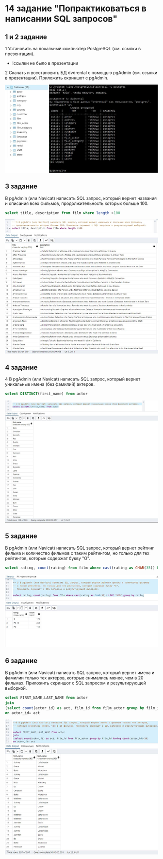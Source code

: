 # 14 задание "Попрактиковаться в написании SQL запросов"

## 1 и 2 задание 
1 Установить на локальный компьютер PostgreSQL (см. ссылки в презентации). 
* !ссылки не было в презентации

2 Скачать и восстановить БД dvdrental с помощью pgAdmin (см. ссылки в презентации). Приложить скриншот с pgAdmin.

![img](https://github.com/IlyaGall/c_Sharp__Developer_Basic/blob/main/14%20HomeWork/img/1-2.jpg)

## 3 задание 

В pgAdmin (или Navicat) написать SQL запрос, который вернет названия и описания всех фильмов, продолжительность которых больше 100.
```sql
select title, description from film where length >100
```

![img](https://github.com/IlyaGall/c_Sharp__Developer_Basic/blob/main/14%20HomeWork/img/3.JPG)

## 4 задание 

4 В pgAdmin (или Navicat) написать SQL запрос, который вернет уникальные имена (без фамилий) актеров.

```sql
select DISTINCT(first_name) from actor

```
![img](https://github.com/IlyaGall/c_Sharp__Developer_Basic/blob/main/14%20HomeWork/img/4.JPG)


## 5 задание

В pgAdmin (или Navicat) написать SQL запрос, который вернет рейтинг фильма и количество фильмов с таким рейтингом, но только для тех рейтингов, которые содержат букву "G".  
```sql
select rating, count(rating) from film where cast(rating as CHAR(35)) LIKE '%G%' group by rating
```
![img](https://github.com/IlyaGall/c_Sharp__Developer_Basic/blob/main/14%20HomeWork/img/5.JPG)

## 6 задание

В pgAdmin (или Navicat) написать SQL запрос, который вернет имена и фамилии только тех актеров,  которые снимались менее, чем в 20 фильмах. Приложить скриншот с SQL запросом и результирующей выборкой.

```sql
select FIRST_NAME,LAST_NAME from actor
join
(select count(actor_id) as act, film_id from film_actor group by film_id having count(actor_id)<20)
on actor_id= act
```
![img](https://github.com/IlyaGall/c_Sharp__Developer_Basic/blob/main/14%20HomeWork/img/6.JPG)
